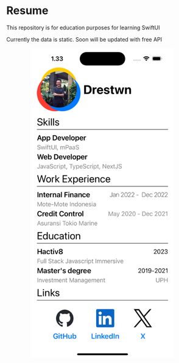 #  Resume

This repository is for education purposes for learning SwiftUI

Currently the data is static. Soon will be updated with free API



<div align="center">
  <img src="https://github.com/drestwn/SwiftUI-Resume/blob/6520c972cc22d968bc76c5e214d5d6b56551f32f/resume/Assets.xcassets/Simulator%20Screenshot%20-%20iPhone%2015%20Pro%20-%202023-12-31%20at%2013.33.12.imageset/Simulator%20Screenshot%20-%20iPhone%2015%20Pro%20-%202023-12-31%20at%2013.33.12.png" alt="Image 1" width="375" height="812">
</div>

